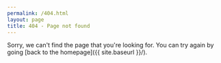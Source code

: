 ```yaml
---
permalink: /404.html
layout: page
title: 404 - Page not found
---
```


<script defer>
  // This script redirects users if they try to access an old asp.net hosted rant/blog post

  var currentLocation = window.location.href.toLowerCase();

  if(currentLocation.endsWith(".aspx") && currentLocation.includes("rants") > 0) {
      let newLocation = currentLocation.replace(/.aspx|rants/g, "");
      window.location.replace(newLocation);
  }
</script>


Sorry, we can't find the page that you're looking for. You can try again by going [back to the homepage]({{ site.baseurl }}/).
